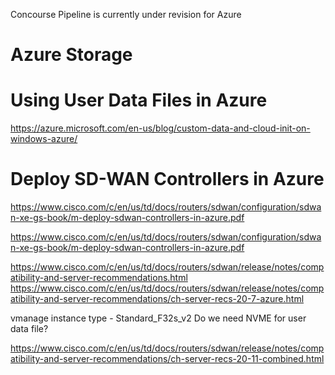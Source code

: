 Concourse Pipeline is currently under revision for Azure 


Azure Storage
==========


Using User Data Files in Azure
========
https://azure.microsoft.com/en-us/blog/custom-data-and-cloud-init-on-windows-azure/

Deploy SD-WAN Controllers in Azure
==========
https://www.cisco.com/c/en/us/td/docs/routers/sdwan/configuration/sdwan-xe-gs-book/m-deploy-sdwan-controllers-in-azure.pdf



https://www.cisco.com/c/en/us/td/docs/routers/sdwan/configuration/sdwan-xe-gs-book/m-deploy-sdwan-controllers-in-azure.pdf

https://www.cisco.com/c/en/us/td/docs/routers/sdwan/release/notes/compatibility-and-server-recommendations.html
https://www.cisco.com/c/en/us/td/docs/routers/sdwan/release/notes/compatibility-and-server-recommendations/ch-server-recs-20-7-azure.html

vmanage instance type - Standard_F32s_v2
Do we need NVME for user data file?

https://www.cisco.com/c/en/us/td/docs/routers/sdwan/release/notes/compatibility-and-server-recommendations/ch-server-recs-20-11-combined.html

